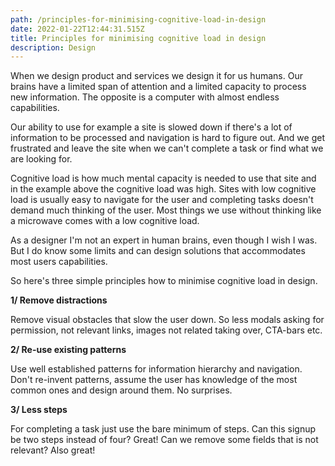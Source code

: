```yaml
---
path: /principles-for-minimising-cognitive-load-in-design
date: 2022-01-22T12:44:31.515Z
title: Principles for minimising cognitive load in design
description: Design
---
```

When we design product and services we design it for us humans. Our brains have a limited span of attention and a limited capacity to process new information. The opposite is a computer with almost endless capabilities. 

Our ability to use for example a site is slowed down if there's a lot of information to be processed and navigation is hard to figure out. And we get frustrated and leave the site when we can't complete a task or find what we are looking for.

Cognitive load is how much mental capacity is needed to use that site and in the example above the cognitive load was high. Sites with low cognitive load is usually easy to navigate for the user and completing tasks doesn't demand much thinking of the user. Most things we use without thinking like a microwave comes with a low cognitive load. 

As a designer I'm not an expert in human brains, even though I wish I was. But I do know some limits and can design solutions that accommodates most users capabilities.

So here's three simple principles how to minimise cognitive load in design.



**1/ Remove distractions**

Remove visual obstacles that slow the user down. So less modals asking for permission, not relevant links, images not related taking over, CTA-bars etc.



**2/ Re-use existing patterns**

Use well established patterns for information hierarchy and navigation. Don't re-invent patterns, assume the user has knowledge of the most common ones and design around them. No surprises.



**3/ Less steps**

For completing a task just use the bare minimum of steps. Can this signup be two steps instead of four? Great! Can we remove some fields that is not relevant? Also great!